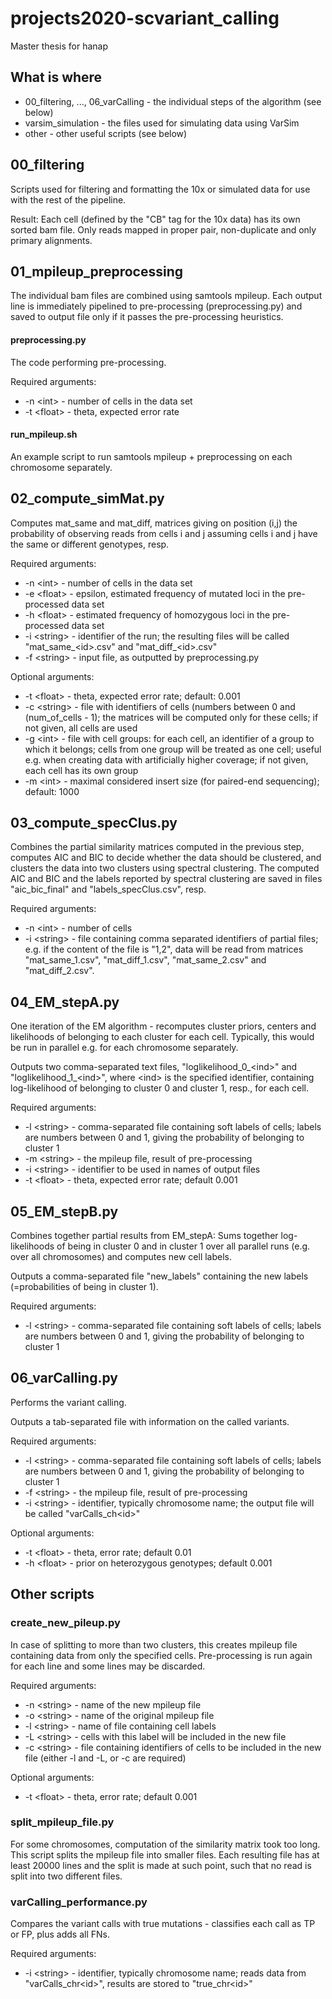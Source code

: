 # projects2020-scvariant_calling
Master thesis for hanap

## What is where
* 00_filtering, ..., 06_varCalling - the individual steps of the algorithm (see below)
* varsim_simulation - the files used for simulating data using VarSim
* other - other useful scripts (see below)

## 00_filtering
Scripts used for filtering and formatting the 10x or simulated data for use with the rest of the pipeline.

Result: Each cell (defined by the "CB" tag for the 10x data) has its own sorted bam file. Only reads mapped in proper pair, non-duplicate and only primary alignments.

## 01_mpileup_preprocessing
The individual bam files are combined using samtools mpileup. Each output line is immediately pipelined to pre-processing (preprocessing.py) and saved to output
file only if it passes the pre-processing heuristics.

#### preprocessing.py
The code performing pre-processing.

Required arguments:
* -n \<int\> - number of cells in the data set
* -t \<float\> - theta, expected error rate

#### run_mpileup.sh
An example script to run samtools mpileup + preprocessing on each chromosome separately.

## 02_compute_simMat.py
Computes mat_same and mat_diff, matrices giving on position (i,j) the probability of observing reads from cells i and j assuming cells i and j have the same or
different genotypes, resp.

Required arguments:
* -n \<int\> - number of cells in the data set
* -e \<float\> - epsilon, estimated frequency of mutated loci in the pre-processed data set
* -h \<float\> - estimated frequency of homozygous loci in the pre-processed data set
* -i \<string\> - identifier of the run; the resulting files will be called "mat_same_\<id\>.csv" and "mat_diff_\<id\>.csv"
* -f \<string\> - input file, as outputted by preprocessing.py

Optional arguments:
* -t \<float\> - theta, expected error rate; default: 0.001
* -c \<string\> - file with identifiers of cells (numbers between 0 and (num_of_cells - 1); the matrices will be computed only for these cells; if not given, all cells are used
* -g \<int\> - file with cell groups: for each cell, an identifier of a group to which it belongs; cells from one group will be treated as one cell; useful e.g. when creating data with artificially higher coverage; if not given, each cell has its own group
* -m \<int\> - maximal considered insert size (for paired-end sequencing); default: 1000
  
## 03_compute_specClus.py
Combines the partial similarity matrices computed in the previous step, computes AIC and BIC to decide whether the data should be clustered, and clusters the data 
into two clusters using spectral clustering. The computed AIC and BIC and the labels reported by spectral clustering are saved in files "aic_bic_final" and "labels_specClus.csv", resp.

Required arguments:
* -n \<int\> - number of cells
* -i \<string\> - file containing comma separated identifiers of partial files; e.g. if the content of the file is "1,2", data will be read from matrices "mat_same_1.csv", "mat_diff_1.csv", "mat_same_2.csv" and "mat_diff_2.csv".
  
## 04_EM_stepA.py
One iteration of the EM algorithm - recomputes cluster priors, centers and likelihoods of belonging to each cluster for each cell. Typically, this would be run in parallel e.g. for each chromosome separately. 

Outputs two comma-separated text files, "loglikelihood_0_\<ind\>" and "loglikelihood_1_\<ind\>", where \<ind\> is the specified identifier, containing log-likelihood of belonging to cluster 0 and cluster 1, resp., for each cell.
  
  Required arguments:
  * -l \<string\> - comma-separated file containing soft labels of cells; labels are numbers between 0 and 1, giving the probability of belonging to cluster 1
  * -m \<string\> - the mpileup file, result of pre-processing
  * -i \<string\> - identifier to be used in names of output files
  * -t \<float\> - theta, expected error rate; default 0.001
  
## 05_EM_stepB.py
Combines together partial results from EM_stepA: Sums together log-likelihoods of being in cluster 0 and in cluster 1 over all parallel runs (e.g. over all chromosomes) and computes new cell labels.

Outputs a comma-separated file "new_labels" containing the new labels (=probabilities of being in cluster 1).

Required arguments:
* -l \<string\> - comma-separated file containing soft labels of cells; labels are numbers between 0 and 1, giving the probability of belonging to cluster 1
  
## 06_varCalling.py
Performs the variant calling.

Outputs a tab-separated file with information on the called variants.

Required arguments:
* -l \<string\> - comma-separated file containing soft labels of cells; labels are numbers between 0 and 1, giving the probability of belonging to cluster 1
* -f \<string\> - the mpileup file, result of pre-processing
* -i \<string\> - identifier, typically chromosome name; the output file will be called "varCalls_ch\<id\>"
  
Optional arguments:
* -t \<float\> - theta, error rate; default 0.01
* -h \<float\> - prior on heterozygous genotypes; default 0.001
  
## Other scripts
### create_new_pileup.py
In case of splitting to more than two clusters, this creates mpileup file containing data from only the specified cells. Pre-processing is run again for each line and some lines may be discarded.

Required arguments:
* -n \<string\> - name of the new mpileup file
* -o \<string\> - name of the original mpileup file
* -l \<string\> - name of file containing cell labels
* -L \<string\> - cells with this label will be included in the new file
* -c \<string\> - file containing identifiers of cells to be included in the new file
(either -l and -L, or -c are required)
  
 Optional arguments:
 * -t \<float\> - theta, error rate; default 0.001
  
 ### split_mpileup_file.py
 For some chromosomes, computation of the similarity matrix took too long. This script splits the mpileup file into smaller files. Each resulting file has at least 20000 lines and the split is made at such point, such that no read is split into two different files.
 
 ### varCalling_performance.py
 Compares the variant calls with true mutations - classifies each call as TP or FP, plus adds all FNs.
 
 Required arguments:
 * -i \<string\> - identifier, typically chromosome name; reads data from "varCalls_chr\<id\>", results are stored to "true_chr\<id\>"
